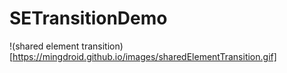 # SETransitionDemo

!(shared element transition)[https://mingdroid.github.io/images/sharedElementTransition.gif]
